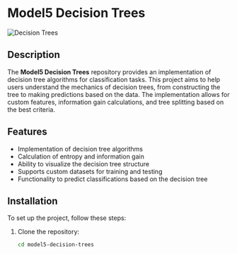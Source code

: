 # Model5 Decision Trees

![Decision Trees](https://dataaspirant.com/wp-content/uploads/2017/01/B03905_05_01-compressor.png)

## Description

The **Model5 Decision Trees** repository provides an implementation of decision tree algorithms for classification tasks. This project aims to help users understand the mechanics of decision trees, from constructing the tree to making predictions based on the data. The implementation allows for custom features, information gain calculations, and tree splitting based on the best criteria.

## Features

- Implementation of decision tree algorithms
- Calculation of entropy and information gain
- Ability to visualize the decision tree structure
- Supports custom datasets for training and testing
- Functionality to predict classifications based on the decision tree

## Installation

To set up the project, follow these steps:

1. Clone the repository:

   ```bash
   cd model5-decision-trees

